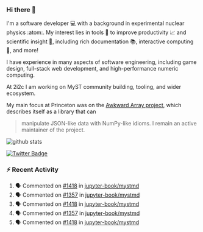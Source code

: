 ### Hi there 👋 

I'm a software developer 💻 with a background in experimental nuclear physics :atom:. My interest lies in tools :wrench: to improve productivity :chart_with_upwards_trend: and scientific insight :telescope:, including rich documentation 📚, interactive computing 🧮, and more! 

I have experience in many aspects of software engineering, including game design, full-stack web development, and high-performance numeric computing. 

At 2i2c I am working on MyST community building, tooling, and wider ecosystem. 

My main focus at Princeton was on the [Awkward Array project](awkward-array.org/), which describes itself as a library that can 
> manipulate JSON-like data with NumPy-like idioms. I remain an active maintainer of the project. 

![github stats](https://github-readme-stats.vercel.app/api?username=agoose77&show_icons=true&hide_rank=true&hide_title=true&bg_color=30,e76445,904e95&text_color=efe3ec&icon_color=efe3ec)
<!--
**agoose77/agoose77** is a ✨ _special_ ✨ repository because its `README.md` (this file) appears on your GitHub profile.

Here are some ideas to get you started:

- 🔭 I’m currently working on ...
- 🌱 I’m currently learning ...
- 👯 I’m looking to collaborate on ...
- 🤔 I’m looking for help with ...
- 💬 Ask me about ...
- 📫 How to reach me: ...
- 😄 Pronouns: ...
- ⚡ Fun fact: ...
-->

[![Twitter Badge](https://img.shields.io/twitter/follow/agoose77?style=flat-square&logo=Twitter&logoColor=white&color=cornflowerblue)](https://twitter.com/agoose77)

### :zap: Recent Activity

<!--START_SECTION:activity-->
1. 🗣 Commented on [#1418](https://github.com/jupyter-book/mystmd/pull/1418#issuecomment-2273305640) in [jupyter-book/mystmd](https://github.com/jupyter-book/mystmd)
2. 🗣 Commented on [#1357](https://github.com/jupyter-book/mystmd/issues/1357#issuecomment-2273291099) in [jupyter-book/mystmd](https://github.com/jupyter-book/mystmd)
3. 🗣 Commented on [#1418](https://github.com/jupyter-book/mystmd/pull/1418#issuecomment-2273279679) in [jupyter-book/mystmd](https://github.com/jupyter-book/mystmd)
4. 🗣 Commented on [#1357](https://github.com/jupyter-book/mystmd/issues/1357#issuecomment-2273258181) in [jupyter-book/mystmd](https://github.com/jupyter-book/mystmd)
5. 🗣 Commented on [#1418](https://github.com/jupyter-book/mystmd/pull/1418#issuecomment-2273103066) in [jupyter-book/mystmd](https://github.com/jupyter-book/mystmd)
<!--END_SECTION:activity-->
